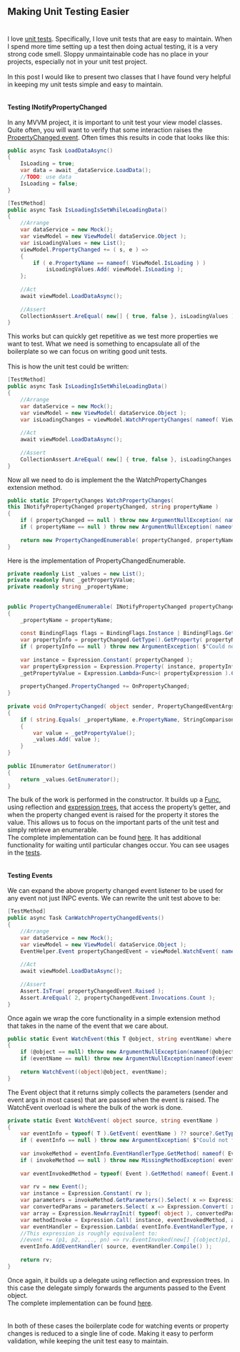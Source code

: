 ## Making Unit Testing Easier 
#
I love [unit tests](https://intellitect.com/improving-unit-tests-with-automocker/). Specifically, I love unit tests that are easy to maintain. When I spend more time setting up a test then doing actual testing, it is a very strong code smell. Sloppy unmaintainable code has no place in your projects, especially not in your unit test project.  
   
In this post I would like to present two classes that I have found very helpful in keeping my unit tests simple and easy to maintain.  
   
   
**Testing INotifyPropertyChanged**  
   
In any MVVM project, it is important to unit test your view model classes. Quite often, you will want to verify that some interaction raises the [PropertyChanged event](https://msdn.microsoft.com/en-us/library/system.componentmodel.inotifypropertychanged(v=vs.110).aspx). Often times this results in code that looks like this:

```csharp
public async Task LoadDataAsync()
{
    IsLoading = true;
    var data = await _dataService.LoadData();
    //TODO: use data
    IsLoading = false;
}

[TestMethod]
public async Task IsLoadingIsSetWhileLoadingData()
{
    //Arrange
    var dataService = new Mock();
    var viewModel = new ViewModel( dataService.Object );
    var isLoadingValues = new List();
    viewModel.PropertyChanged += ( s, e ) =>
    {
        if ( e.PropertyName == nameof( ViewModel.IsLoading ) )
        	isLoadingValues.Add( viewModel.IsLoading );
    };
 
    //Act
    await viewModel.LoadDataAsync();
 
    //Assert
    CollectionAssert.AreEqual( new[] { true, false }, isLoadingValues );
}
```

This works but can quickly get repetitive as we test more properties we want to test. What we need is something to encapsulate all of the boilerplate so we can focus on writing good unit tests.  
   
This is how the unit test could be written:

```csharp
[TestMethod]
public async Task IsLoadingIsSetWhileLoadingData()
{
    //Arrange
    var dataService = new Mock();
    var viewModel = new ViewModel( dataService.Object );
    var isLoadingChanges = viewModel.WatchPropertyChanges( nameof( ViewModel.IsLoading ) );
       
    //Act
    await viewModel.LoadDataAsync();
       
    //Assert
    CollectionAssert.AreEqual( new[] { true, false }, isLoadingChanges.ToList() );
}
```

Now all we need to do is implement the the WatchPropertyChanges extension method.

```csharp
public static IPropertyChanges WatchPropertyChanges(
this INotifyPropertyChanged propertyChanged, string propertyName )
{
    if ( propertyChanged == null ) throw new ArgumentNullException( nameof( propertyChanged ) );
    if ( propertyName == null ) throw new ArgumentNullException( nameof( propertyName ) );
 
    return new PropertyChangedEnumerable( propertyChanged, propertyName );
}
```

Here is the implementation of PropertyChangedEnumerable.

```csharp
private readonly List _values = new List();
private readonly Func _getPropertyValue;
private readonly string _propertyName;
        	
 
public PropertyChangedEnumerable( INotifyPropertyChanged propertyChanged, string propertyName )
{
    _propertyName = propertyName;
 
    const BindingFlags flags = BindingFlags.Instance | BindingFlags.GetProperty | BindingFlags.Public;
    var propertyInfo = propertyChanged.GetType().GetProperty( propertyName, flags );
    if ( propertyInfo == null ) throw new ArgumentException( $"Could not find public property getter for {propertyName} on {propertyChanged.GetType().FullName}" );
 
    var instance = Expression.Constant( propertyChanged );
    var propertyExpression = Expression.Property( instance, propertyInfo );
    _getPropertyValue = Expression.Lambda<Func>( propertyExpression ).Compile();
 
    propertyChanged.PropertyChanged += OnPropertyChanged;
}
 
private void OnPropertyChanged( object sender, PropertyChangedEventArgs e )
{
    if ( string.Equals( _propertyName, e.PropertyName, StringComparison.Ordinal ) )
    {
        var value = _getPropertyValue();
        _values.Add( value );
    }
}
 
public IEnumerator GetEnumerator()
{
    return _values.GetEnumerator();
}
```

The bulk of the work is performed in the constructor. It builds up a [Func](https://msdn.microsoft.com/en-us/library/bb534960(v=vs.110).aspx), using reflection and [expression trees](https://msdn.microsoft.com/en-us/library/mt654263.aspx), that access the property’s getter, and when the property changed event is raised for the property it stores the value. This allows us to focus on the important parts of the unit test and simply retrieve an enumerable.  
The complete implementation can be found [here](https://github.com/Keboo/UnitTestHelpers/blob/master/UnitTestHelpers.Tests/PropertyChangedHelper.cs). It has additional functionality for waiting until particular changes occur. You can see usages in the [tests](https://github.com/Keboo/UnitTestHelpers/blob/master/UnitTestHelpers.Tests/PropertyChangedTests.cs).  
   
   
**Testing Events**  
   
We can expand the above property changed event listener to be used for any event not just INPC events. We can rewrite the unit test above to be:

```csharp
[TestMethod]
public async Task CanWatchPropertyChangedEvents()
{
    //Arrange
    var dataService = new Mock();
    var viewModel = new ViewModel( dataService.Object );
    EventHelper.Event propertyChangedEvent = viewModel.WatchEvent( nameof( ViewModel.PropertyChanged ) );
 
    //Act
    await viewModel.LoadDataAsync();
 
    //Assert
    Assert.IsTrue( propertyChangedEvent.Raised );
    Assert.AreEqual( 2, propertyChangedEvent.Invocations.Count );
}
```

Once again we wrap the core functionality in a simple extension method that takes in the name of the event that we care about.

```csharp
public static Event WatchEvent(this T @object, string eventName) where T : class
{
    if (@object == null) throw new ArgumentNullException(nameof(@object));
    if (eventName == null) throw new ArgumentNullException(nameof(eventName));
        	
    return WatchEvent((object)@object, eventName);
}
```

The Event object that it returns simply collects the parameters (sender and event args in most cases) that are passed when the event is raised. The WatchEvent overload is where the bulk of the work is done.

```csharp
private static Event WatchEvent( object source, string eventName )
{
    var eventInfo = typeof( T ).GetEvent( eventName ) ?? source?.GetType().GetEvent( eventName );
    if ( eventInfo == null ) throw new ArgumentException( $"Could not find event {eventName} on {typeof( T ).FullName}" );
 
    var invokeMethod = eventInfo.EventHandlerType.GetMethod( nameof( EventHandler.Invoke ) );
    if ( invokeMethod == null ) throw new MissingMethodException( eventInfo.EventHandlerType.FullName, nameof( EventHandler.Invoke ) );
 
    var eventInvokedMethod = typeof( Event ).GetMethod( nameof( Event.EventInvoked ) );
 
    var rv = new Event();
    var instance = Expression.Constant( rv );
    var parameters = invokeMethod.GetParameters().Select( x => Expression.Parameter( x.ParameterType ) ).ToList();
    var convertedParams = parameters.Select( x => Expression.Convert( x, typeof( object ) ) );
    var array = Expression.NewArrayInit( typeof( object ), convertedParams );
    var methodInvoke = Expression.Call( instance, eventInvokedMethod, array );
    var eventHandler = Expression.Lambda( eventInfo.EventHandlerType, methodInvoke, parameters );
    //This expression is roughly equivalent to:
    //event += (p1, p2, ..., pn) => rv.EventInvoked(new[] {(object)p1, (object)p2, ..., (object)pn});
    eventInfo.AddEventHandler( source, eventHandler.Compile() );
 
    return rv;
}
```

Once again, it builds up a delegate using reflection and expression trees. In this case the delegate simply forwards the arguments passed to the Event object.  
The complete implementation can be found [here](https://github.com/Keboo/UnitTestHelpers/blob/master/UnitTestHelpers.Tests/EventHelper.cs).  
   
   
In both of these cases the boilerplate code for watching events or property changes is reduced to a single line of code. Making it easy to perform validation, while keeping the unit test easy to maintain.
